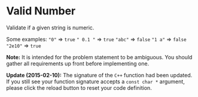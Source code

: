 # Valid Number

Validate if a given string is numeric.

Some examples:
`"0"` => `true`
`" 0.1 "` => `true`
`"abc"` => `false`
`"1 a"` => `false`
`"2e10"` => `true`

__Note:__ It is intended for the problem statement to be ambiguous. You should gather all requirements up front before implementing one.

__Update (2015-02-10):__
The signature of the `C++` function had been updated. If you still see your function signature accepts a `const char *` argument, please click the reload button to reset your code definition.